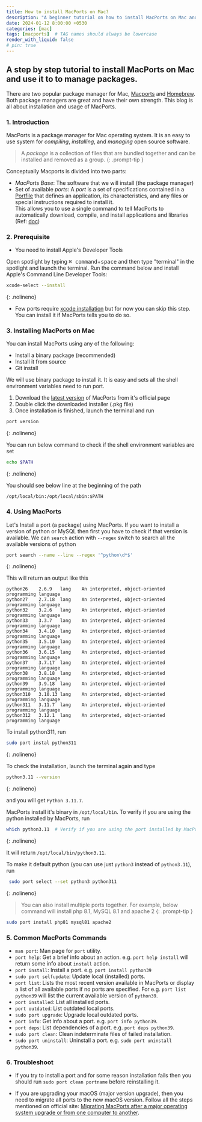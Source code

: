 ```yaml
---
title: How to install MacPorts on Mac? 
description: "A beginner tutorial on how to install MacPorts on Mac and its usage as a package manager."
date: 2024-01-12 8:00:00 +0530
categories: [mac]
tags: [macports]  # TAG names should always be lowercase
render_with_liquid: false
# pin: true
---
```


## A step by step tutorial to install MacPorts on Mac and use it to to manage packages.

There are two popular package manager for Mac, [Macports](https://www.macports.org/) and [Homebrew](https://brew.sh/). Both package managers are great and have their own strength. This blog is all about installation and usage of MacPorts. 

### 1. Introduction

MacPorts is a package manager for Mac operating system. It is an easy to use system for *compiling*, *installing*, and *managing* open source software.  

> A *package* is a collection of files that are bundled together and can be installed and removed as a group.
{: .prompt-tip }
<!-- A package manager lets you load packages into memory. A package is a set of routines and data types that is stored as a resource of type 'PACK'. -->

Conceptually Macports is divided into two parts:
+ *MacPorts Base*: The software that we will install (the package manager)
+ Set of available *ports*: A *port* is a set of specifications contained in a [Portfile](https://guide.macports.org/#development.introduction) that defines an application, its characteristics, and any files or special instructions required to install it.   
This allows you to use a single command to tell MacPorts to automatically download, compile, and install applications and libraries
(Ref: [doc](https://guide.macports.org/#using))

### 2. Prerequisite

+ You need to install Apple's Developer Tools

Open spotlight by typing <kbd>⌘ command</kbd>+<kbd>space</kbd> and then type "terminal" in the spotlight and launch the terminal. Run the command below and install Apple's Command Line Developer Tools: 

```bash
xcode-select --install
```
{: .nolineno}

+ Few ports require [xcode installation](https://developer.apple.com/xcode/) but for now you can skip this step. You can install it if MacPorts tells you to do so.

### 3. Installing MacPorts on Mac

You can install MacPorts using any of the following:
+ Install a binary package (recommended)
+ Install it from source
+ Git install

We will use binary package to install it. It is easy and sets all the shell environment variables need to run port. 

1. Download the [latest version](https://www.macports.org/install.php) of MacPorts from it's official page  
2. Double click the downloaded installer (.pkg file) 
3. Once installation is finished, launch the terminal and run

```bash
port version
```
{: .nolineno}  

You can run below command to check if the shell environment variables are set  

```bash
echo $PATH
```
{: .nolineno}  

You should see below line at the beginning of the path 

```
/opt/local/bin:/opt/local/sbin:$PATH
```

### 4. Using MacPorts

Let's Install a port (a package) using MacPorts. If you want to install a version of python or MySQL then first you have to check if that version is available. We can `search` action with `--regex` switch to search all the available versions of python

```bash
port search --name --line --regex '^python\d*$'
```
{: .nolineno} 

This will return an output like this 

```
python26	2.6.9	lang	An interpreted, object-oriented programming language
python27	2.7.18	lang	An interpreted, object-oriented programming language
python32	3.2.6	lang	An interpreted, object-oriented programming language
python33	3.3.7	lang	An interpreted, object-oriented programming language
python34	3.4.10	lang	An interpreted, object-oriented programming language
python35	3.5.10	lang	An interpreted, object-oriented programming language
python36	3.6.15	lang	An interpreted, object-oriented programming language
python37	3.7.17	lang	An interpreted, object-oriented programming language
python38	3.8.18	lang	An interpreted, object-oriented programming language
python39	3.9.18	lang	An interpreted, object-oriented programming language
python310	3.10.13	lang	An interpreted, object-oriented programming language
python311	3.11.7	lang	An interpreted, object-oriented programming language
python312	3.12.1	lang	An interpreted, object-oriented programming language
```

To install python311, run 

```bash
sudo port instal python311
```
{: .nolineno}

To check the installation, launch the terminal again and type  

```bash
python3.11 --version
```
{: .nolineno}

and you will get `Python 3.11.7`.

MacPorts install it's binary in `/opt/local/bin`. To verify if you are using the python installed by MacPorts, run

```bash
which python3.11  # Verify if you are using the port installed by MacPorts
```
{: .nolineno}

It will return `/opt/local/bin/python3.11`.

To make it default python (you can use just `python3` instead of `python3.11`), run

```bash
 sudo port select --set python3 python311
```
{: .nolineno}

> You can also install multiple ports together. For example, below command will install php 8.1, MySQL 8.1 and apache 2
{: .prompt-tip }
```bash
sudo port install php81 mysql81 apache2
```

### 5. Common MacPorts Commands

<!-- | Commands | Info |  
| -------- | ---- |  
| `man port` | Man page for `port` utility. |
| `port help` | Get a brief info about an action. e.g. `port help install` will return some info about `install` action. |
| `sudo port selfupdate` | Update local (installed) ports. |
| `port list` | Lists the most recent version available in MacPorts or display a list of all available ports if no ports are specified. For e.g. `port list python39` will list the current available version of `python39` | -->

+ `man port`: Man page for `port` utility.
+ `port help`: Get a brief info about an action. e.g. `port help install` will return some info about `install` action.
+ `port install`: Install a port. e.g. `port install python39`
+ `sudo port selfupdate`: Update local (installed) ports.
+ `port list`: Lists the most recent version available in MacPorts or display a list of all available ports if no ports are specified. For e.g. `port list python39` will list the current available version of `python39`.
+ `port installed`: List all installed ports.
+ `port outdated`: List outdated local ports.
+ `sudo port upgrade`: Upgrade local outdated ports.
+ `port info`: Get info about a port. e.g. `port info python39`.
+ `port deps`: List dependencies of a port. e.g. `port deps python39`.
+ `sudo port clean`: Clean indeterminate files of failed installation.
+ `sudo port uninstall`: Uninstall a port. e.g. `sudo port uninstall python39`.


### 6. Troubleshoot

+ If you try to install a port and for some reason installation fails then you should run `sudo port clean portname` before reinstalling it.

+ If you are upgrading your macOS (major version upgrade), then you need to migrate all ports to the new macOS version. Follow all the steps mentioned on official site: [Migrating MacPorts after a major operating system upgrade or from one computer to another](https://trac.macports.org/wiki/Migration).
